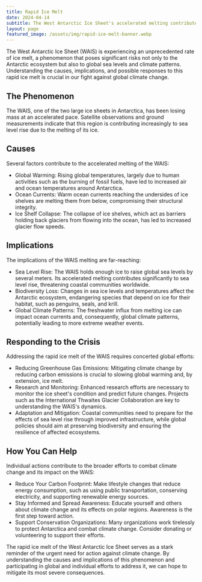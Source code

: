 ```yaml
---
title: Rapid Ice Melt
date: 2024-04-14
subtitle: The West Antarctic Ice Sheet's accelerated melting contributes to global sea level rise
layout: page
featured_image: /assets/img/rapid-ice-melt-banner.webp
---
```


The West Antarctic Ice Sheet (WAIS) is experiencing an unprecedented rate of ice
melt, a phenomenon that poses significant risks not only to the Antarctic
ecosystem but also to global sea levels and climate patterns. Understanding the
causes, implications, and possible responses to this rapid ice melt is crucial
in our fight against global climate change.

## The Phenomenon

The WAIS, one of the two large ice sheets in Antarctica, has been losing mass
at an accelerated pace. Satellite observations and ground measurements indicate
that this region is contributing increasingly to sea level rise due to the
melting of its ice.

## Causes

Several factors contribute to the accelerated melting of the WAIS:

- Global Warming: Rising global temperatures, largely due to human activities
  such as the burning of fossil fuels, have led to increased air and ocean
  temperatures around Antarctica.
- Ocean Currents: Warm ocean currents reaching the undersides of ice shelves
  are melting them from below, compromising their structural integrity.
- Ice Shelf Collapse: The collapse of ice shelves, which act as barriers
  holding back glaciers from flowing into the ocean, has led to increased
  glacier flow speeds.

## Implications

The implications of the WAIS melting are far-reaching:

- Sea Level Rise: The WAIS holds enough ice to raise global sea levels by
  several meters. Its accelerated melting contributes significantly to sea
  level rise, threatening coastal communities worldwide.
- Biodiversity Loss: Changes in sea ice levels and temperatures affect the
  Antarctic ecosystem, endangering species that depend on ice for their
  habitat, such as penguins, seals, and krill.
- Global Climate Patterns: The freshwater influx from melting ice can impact
  ocean currents and, consequently, global climate patterns, potentially
  leading to more extreme weather events.

## Responding to the Crisis

Addressing the rapid ice melt of the WAIS requires concerted global efforts:

- Reducing Greenhouse Gas Emissions: Mitigating climate change by reducing
  carbon emissions is crucial to slowing global warming and, by extension, ice
  melt.
- Research and Monitoring: Enhanced research efforts are necessary to monitor
  the ice sheet's condition and predict future changes. Projects such as the
  International Thwaites Glacier Collaboration are key to understanding the
  WAIS's dynamics.
- Adaptation and Mitigation: Coastal communities need to prepare for the
  effects of sea level rise through improved infrastructure, while global
  policies should aim at preserving biodiversity and ensuring the resilience
  of affected ecosystems.

## How You Can Help

Individual actions contribute to the broader efforts to combat climate change
and its impact on the WAIS:

- Reduce Your Carbon Footprint: Make lifestyle changes that reduce energy
  consumption, such as using public transportation, conserving electricity,
  and supporting renewable energy sources.
- Stay Informed and Spread Awareness: Educate yourself and others about climate
  change and its effects on polar regions. Awareness is the first step toward
  action.
- Support Conservation Organizations: Many organizations work tirelessly to
  protect Antarctica and combat climate change. Consider donating or
  volunteering to support their efforts.

The rapid ice melt of the West Antarctic Ice Sheet serves as a stark reminder of
the urgent need for action against climate change. By understanding the causes
and implications of this phenomenon and participating in global and individual
efforts to address it, we can hope to mitigate its most severe consequences.
